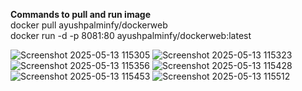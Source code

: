 **Commands to pull and run image** <br>
docker pull ayushpalminfy/dockerweb <br>
docker run -d -p 8081:80 ayushpalminfy/dockerweb:latest


![Screenshot 2025-05-13 115305](https://github.com/user-attachments/assets/7f1341ca-c3a9-4194-ba51-c0bbe4e903a5)
![Screenshot 2025-05-13 115323](https://github.com/user-attachments/assets/409fc5bd-3f7c-4125-bf85-27ca9c086ec0)
![Screenshot 2025-05-13 115356](https://github.com/user-attachments/assets/ba38e1ee-270a-4b88-a045-c39c2c447877)
![Screenshot 2025-05-13 115428](https://github.com/user-attachments/assets/353bc3a9-27e5-4074-97e9-523b3d3d9ca0)
![Screenshot 2025-05-13 115453](https://github.com/user-attachments/assets/4cecb775-c693-482a-9f48-b93261f8196d)
![Screenshot 2025-05-13 115512](https://github.com/user-attachments/assets/8ec08c42-9687-4330-a0e8-2c830120d8ed)
